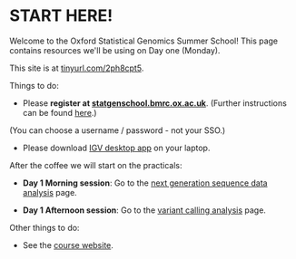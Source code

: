 # START HERE!

Welcome to the Oxford Statistical Genomics Summer School! This page contains resources we'll be
using on Day one (Monday).

This site is at [tinyurl.com/2ph8cpt5](https://tinyurl.com/2ph8cpt5).

Things to do:

* Please **register at [statgenschool.bmrc.ox.ac.uk](https://statgenschool.bmrc.ox.ac.uk/hub/spawn)**.  (Further instructions can be found [here](switching_images.md).)

(You can choose a username / password - not your SSO.)

* Please download [IGV desktop app](https://igv.org) on your laptop.

After the coffee we will start on the practicals:

* **Day 1 Morning session**: Go to the [next generation sequence data analysis](./next_generation_sequencing/basic_sequence_data_analysis/README.md) page.

* **Day 1 Afternoon session**: Go to the [variant calling analysis](./next_generation_sequencing/variant_calling_and_imputation/README.md) page.

Other things to do:

* See the [course website](https://www.conted.ox.ac.uk/courses/oxford-statistical-genomics-summer-school).


